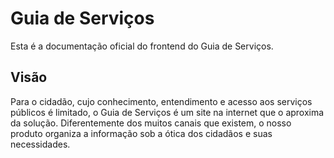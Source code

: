 Guia de Serviços
====

Esta é a documentação oficial do frontend do Guia de Serviços.

Visão
----

Para o cidadão, cujo conhecimento, entendimento e acesso aos serviços públicos é limitado, o Guia de Serviços é um site
na internet que o aproxima da solução. Diferentemente dos muitos canais que existem, o nosso produto organiza a
informação sob a ótica dos cidadãos e suas necessidades.